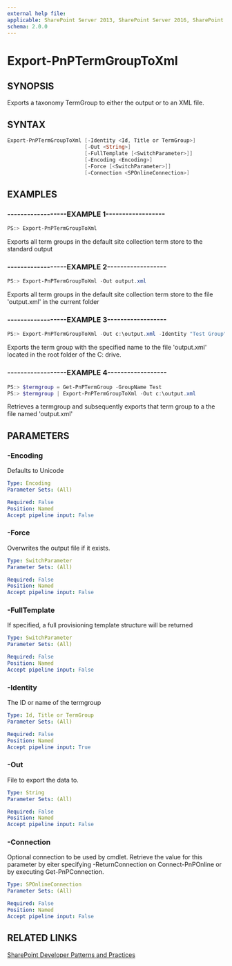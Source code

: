 ```yaml
---
external help file:
applicable: SharePoint Server 2013, SharePoint Server 2016, SharePoint Online
schema: 2.0.0
---
```

# Export-PnPTermGroupToXml

## SYNOPSIS
Exports a taxonomy TermGroup to either the output or to an XML file.

## SYNTAX 

```powershell
Export-PnPTermGroupToXml [-Identity <Id, Title or TermGroup>]
                         [-Out <String>]
                         [-FullTemplate [<SwitchParameter>]]
                         [-Encoding <Encoding>]
                         [-Force [<SwitchParameter>]]
                         [-Connection <SPOnlineConnection>]
```

## EXAMPLES

### ------------------EXAMPLE 1------------------
```powershell
PS:> Export-PnPTermGroupToXml
```

Exports all term groups in the default site collection term store to the standard output

### ------------------EXAMPLE 2------------------
```powershell
PS:> Export-PnPTermGroupToXml -Out output.xml
```

Exports all term groups in the default site collection term store to the file 'output.xml' in the current folder

### ------------------EXAMPLE 3------------------
```powershell
PS:> Export-PnPTermGroupToXml -Out c:\output.xml -Identity "Test Group"
```

Exports the term group with the specified name to the file 'output.xml' located in the root folder of the C: drive.

### ------------------EXAMPLE 4------------------
```powershell
PS:> $termgroup = Get-PnPTermGroup -GroupName Test
PS:> $termgroup | Export-PnPTermGroupToXml -Out c:\output.xml
```

Retrieves a termgroup and subsequently exports that term group to a the file named 'output.xml'

## PARAMETERS

### -Encoding
Defaults to Unicode

```yaml
Type: Encoding
Parameter Sets: (All)

Required: False
Position: Named
Accept pipeline input: False
```

### -Force
Overwrites the output file if it exists.

```yaml
Type: SwitchParameter
Parameter Sets: (All)

Required: False
Position: Named
Accept pipeline input: False
```

### -FullTemplate
If specified, a full provisioning template structure will be returned

```yaml
Type: SwitchParameter
Parameter Sets: (All)

Required: False
Position: Named
Accept pipeline input: False
```

### -Identity
The ID or name of the termgroup

```yaml
Type: Id, Title or TermGroup
Parameter Sets: (All)

Required: False
Position: Named
Accept pipeline input: True
```

### -Out
File to export the data to.

```yaml
Type: String
Parameter Sets: (All)

Required: False
Position: Named
Accept pipeline input: False
```

### -Connection
Optional connection to be used by cmdlet. Retrieve the value for this parameter by eiter specifying -ReturnConnection on Connect-PnPOnline or by executing Get-PnPConnection.

```yaml
Type: SPOnlineConnection
Parameter Sets: (All)

Required: False
Position: Named
Accept pipeline input: False
```

## RELATED LINKS

[SharePoint Developer Patterns and Practices](http://aka.ms/sppnp)
